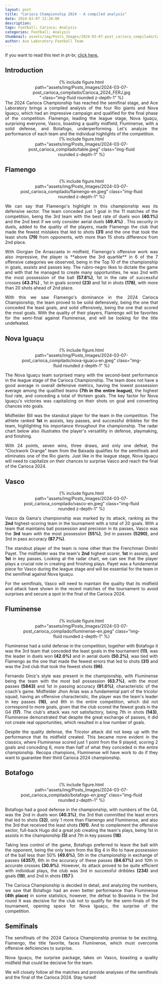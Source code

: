 ```yaml
---
layout: post
title: "Carioca Championship 2024 - A compiled analysis"
date: 2024-03-07 12:20:00
description:
tags: Football; Carioca; Analysis
categories: Football; Analysis
thumbnail: assets/img/Posts_Images/2024-03-07-post_carioca_compilado/Carioca_2024_FERJ.jpg
author: Ace Laboratory Football Team
---
```


<p align="justify">
If you want to read this text in pt-br, <a href = "https://ac3lab.github.io/blog/2024/post_carioca_compilado-pt/"> click here.</a>
</p>

<h2>Introduction</h2>

<div style="width: 65%; margin: 0 auto; text-align: center;">
{% include figure.html path="assets/img/Posts_Images/2024-03-07-post_carioca_compilado/Carioca_2024_FERJ.jpg" class="img-fluid rounded z-depth-1" %}
</div>

<div style="text-align: justify">
The 2024 Carioca Championship has reached the semifinal stage, and Ace Laboratory brings a compiled analysis of the four Rio giants and Nova Iguaçu, which had an impressive campaign and qualified for the final phase of the competition. Flamengo, leading the league stage, Nova Iguaçu, surprising everyone, Vasco, boasting a quality midfield, Fluminense, with a solid defense, and Botafogo, underperforming. Let's analyze the performance of each team and the individual highlights of the competition.
</div>

<div style="width: 80%; margin: 0 auto; text-align: center;">
{% include figure.html path="assets/img/Posts_Images/2024-03-07-post_carioca_compilado/table.jpeg" class="img-fluid rounded z-depth-1" %}
</div>


<h2>Flamengo</h2>
<div style="width: 80%; margin: 0 auto; text-align: center;">
{% include figure.html path="assets/img/Posts_Images/2024-03-07-post_carioca_compilado/flamengo-en.jpeg" class="img-fluid rounded z-depth-1" %}
</div>

<div style="text-align: justify">
<p align="justify">
We can say that Flamengo's highlight in this championship was its defensive sector. The team conceded just 1 goal in the 11 matches of the competition, being the 3rd team with the best rate of duels won <b>(40.1%)</b> and the 2nd best if we only consider aerial duels <b>(49.4%)</b> . This security in duels, added to the quality of the players, made Flamengo the club that made the fewest mistakes that led to shots <b>(31)</b> and the one that took the least shots <b>(79)</b> from opponents, with more than 15 shots difference from 2nd place.
</p>

<p align="justify">
With Giorgian De Arrascaeta in midfield, Flamengo's offensive work was also impressive, the player is **above the 3rd quartile** in 6 of the 7 offensive categories we observed, being in the Top 10 of the championship in goals, assists and passes key. The rubro-negro likes to dictate the game and with that he managed to create many opportunities, he was 2nd with the most possession of the ball <b>(57.8%)</b>, 1st in the rate of successful crosses <b>(43.3%)</b> , 1st in goals scored <b>(23)</b> and 1st in shots <b>(178)</b>, with more than 20 shots ahead of 2nd place.
</p>

<p align="justify">
With this we saw Flamengo's dominance in the 2024 Carioca Championship, the team proved to be solid defensively, being the one that conceded the least goals, and solid offensively, being the one that scored the most goals. With the quality of their players, Flamengo will be favorites for the semi-final against Fluminense, and will be looking for the title undefeated.
</p>
</div>

<h2>Nova Iguaçu</h2>
<div style="width: 80%; margin: 0 auto; text-align: center;">
{% include figure.html path="assets/img/Posts_Images/2024-03-07-post_carioca_compilado/nova-iguacu-en.jpeg" class="img-fluid rounded z-depth-1" %}
</div>

<div style="text-align: justify">
<p align="justify">
The Nova Iguaçu team surprised many with the second-best performance in the league stage of the Carioca Championship. The team does not have a good average in overall defensive metrics, having the lowest possession average among the qualified teams <b>(7th in the entire league)</b>, the highest foul rate, and conceding a total of thirteen goals. The key factor for Nova Iguaçu's victories was capitalizing on their shots on goal and converting chances into goals.
</p>

<p align="justify">
Midfielder Bill was the standout player for the team in the competition. The athlete ranked <b>1st</b> in assists, key passes, and successful dribbles for the team, highlighting his importance throughout the championship. The radar chart below also illustrates the player's versatility in defense, playmaking, and finishing.
</p>

<p align="justify">
With 24 points, seven wins, three draws, and only one defeat, the "Clockwork Orange" team from the Baixada qualifies for the semifinals and eliminates one of the Rio giants. Just like in the league stage, Nova Iguaçu will need to capitalize on their chances to surprise Vasco and reach the final of the Carioca 2024.
</p>
</div>


<h2>Vasco</h2>
<div style="width: 80%; margin: 0 auto; text-align: center;">
{% include figure.html path="assets/img/Posts_Images/2024-03-07-post_carioca_compilado/vasco-en.jpeg" class="img-fluid rounded z-depth-1" %}
</div>

<div style="text-align: justify">
<p align="justify">
Vasco da Gama's championship was marked by its attack, ranking as the <b>2nd</b> highest-scoring team in the tournament with a total of 20 goals. With a team that maintains ball possession and precision in its passes, Vasco was the <b>3rd</b> team with the most possession <b>(55%)</b>, 3rd in passes <b>(5290)</b>, and 3rd in pass accuracy <b>(87.7%)</b>.
</p>

<p align="justify">
The standout player of the team is none other than the Frenchman Dimitri Payet. The midfielder was the team's <b>2nd</b> highest scorer, <b>1st</b> in assists, and <b>1st</b> in key passes. Looking at the radar chart, we can see that the player plays a crucial role in creating and finishing plays. Payet was a fundamental piece for Vasco during the league stage and will be essential for the team in the semifinal against Nova Iguaçu.
</p>

<p align="justify">
For the semifinals, Vasco will need to maintain the quality that its midfield and attack have shown in the recent matches of the tournament to avoid surprises and secure a spot in the final of the Carioca 2024.
</p>
</div>

<h2>Fluminense</h2>
<div style="width: 80%; margin: 0 auto; text-align: center;">
{% include figure.html path="assets/img/Posts_Images/2024-03-07-post_carioca_compilado/fluminense-en.jpeg" class="img-fluid rounded z-depth-1" %}
</div>
<div style="text-align: justify">
<p align="justify">
Fluminense had a solid defense in the competition, together with Botafogo it was the 3rd team that conceded the least goals in the tournament <b>(11)</b>, was the leader in duels won <b>(42.0%)</b> and in aerial duels <b>(50.2%)</b>, was tied with Flamengo as the one that made the fewest errors that led to shots <b>(31)</b> and was the 2nd club that took the fewest shots <b>(96)</b>.
</p>

<p align="justify">
Fernando Diniz's style was present in the championship, with Fluminense being the team with the most ball possession <b>(63.7%)</b>, with the most passes <b>(5843)</b> and 1st in passing accuracy <b>(91.0%)</b>, characteristic of the coach's game. Midfielder Jhon Arias was a fundamental part of the tricolor squad, having an offensive characteristic, the player was the team's leader in key passes <b>(16)</b>, and 8th in the entire competition, which did not correspond to more goals, given that the club scored the fewest goals in the G4 <b>(17)</b>. The club's attack was not satisfactory, being 7th in shots <b>(143)</b>, Fluminense demonstrated that despite the great exchange of passes, it did not create real opportunities, which resulted in a low number of goals.
</p>

<p align="justify">
Despite the quality defense, the Tricolor attack did not keep up with the performance that its midfield created. This became more evident in the classics, where Fluminense scored just 1 point from the 9 played, scoring 2 goals and conceding 6, more than half of what they conceded in the entire championship. Recopa champions, Fluminense will have work to do if they want to guarantee their third Carioca 2024 championship.
</p>


</div>
<h2>Botafogo</h2>
<div style="width: 80%; margin: 0 auto; text-align: center;">
{% include figure.html path="assets/img/Posts_Images/2024-03-07-post_carioca_compilado/botafogo-en.jpeg" class="img-fluid rounded z-depth-1" %}
</div>

<div style="text-align: justify">
<p align="justify">
Botafogo had a good defense in the championship, with numbers of the G4, was the 2nd in duels won <b>(40.3%)</b>, the 3rd that committed the least errors that led to shots <b>(32)</b>, only 1 more than Flamengo and Fluminense, and also the 3rd that received the least shots <b>(101)</b>. And to complement the offensive sector, full-back Hugo did a great job creating the team's plays, being 1st in assists in the championship <b>(5)</b> and 7th in key passes <b>(18)</b>.
</p>

<p align="justify">
Taking less control of the game, Botafogo preferred to leave the ball with the opponent, being the only team from the Big 4 in Rio to have possession of the ball less than 50% <b>(49.6%)</b>, 5th in the championship in exchange of passes <b>(4357)</b>, 6th in the accuracy of these passes <b>(84.67%)</b> and 10th in accurate crosses <b>(30.9%)</b>. However, its attack proved to be quite efficient with individual plays, the club was 3rd in successful dribbles <b>(234)</b> and goals <b>(19)</b>, and 2nd in shots <b>(157 )</b>.
</p>

<p align="justify">
The Carioca Championship is decided in detail, and analyzing the numbers, we saw that Botafogo had an even better performance than Fluminense <b>(4th place)</b> in some statistics, however, the defeat to Boavista in the 3rd round It was decisive for the club not to qualify for the semi-finals of the tournament, opening space for Nova Iguaçu, the surprise of the competition.
</p>

</div>
<h2>Semifinals</h2>
<div style="text-align: justify">
<p align="justify">
The semifinals of the 2024 Carioca Championship promise to be exciting. Flamengo, the title favorite, faces Fluminense, which must overcome offensive deficiencies to surprise.
</p>

<p align="justify">
Nova Iguaçu, the surprise package, takes on Vasco, boasting a quality midfield that could be decisive for the team.
</p>

<p align="justify">
We will closely follow all the matches and provide analyses of the semifinals and the final of the Carioca 2024. Stay tuned!
</p>
</div>

